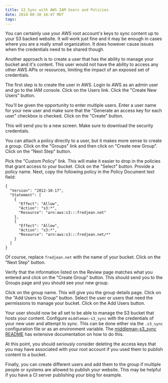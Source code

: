 ```yaml
---
title: S3_Sync with AWS IAM Users and Policies
date: 2014-08-30 16:47 MDT
tags:
---
```


You can certainly use your AWS root account's keys to sync content up to
your S3 backed website. It will work just fine and it may be enough in
cases where you are a really small organization. It does however cause
issues when the credentials need to be shared though.

Another approach is to create a user that has the ability to manage your
bucket and it's content. This user would not have the ability to access
any other AWS APIs or resources, limiting the impact of an exposed set
of credentials.

The first step is to create the user in AWS. Login to AWS as an admin
user and go to the IAM console. Click on the Users link. Click the
"Create New Users" button.

You'll be given the opportunity to enter multiple users. Enter a user
name for your new user and make sure that the "Generate an access key
for each user" checkbox is checked. Click on the "Create" button.

This will send you to a new screen. Make sure to download the security
credentials.

You can attach a policy directly to a user, but it makes more sense to
create a group. Click on the "Groups" link and then click on "Create new
Group". Click on the "Next Step" button.

Pick the "Custom Policy" link. This will make it easier to drop in the
policies that grant access to your bucket. Click on the "Select" button.
Provide a policy name. Next, copy the following policy in the Policy
Document text field:

```
{
  "Version": "2012-10-17",
  "Statement": [
    {
      "Effect": "Allow",
      "Action": "s3:*",
      "Resource": "arn:aws:s3:::fredjean.net"
    },
    {
      "Effect": "Allow",
      "Action": "s3:*",
      "Resource": "arn:aws:s3:::fredjean.net/*"
    }
  ]
}
```

Of course, replace ```fredjean.net``` with the name of your bucket.
Click on the "Next Step" button.

Verify that the information listed on the Review page matches what you
entered and click on the "Create Group" button. This should send you
to the Groups page and you should see your new group.

Click on the group name. This will give you the group details page.
Click on the "Add Users to Group" button. Select the user or users
that need the permissions to manage your bucket. Click on the Add
Users button.

Your user should now be all set to be able to manage the S3 bucket that
hosts your content. Configure ```middleman-s3_sync``` with the
credentials of your new user and attempt to sync. This can be done
either via the ```.s3_sync``` configuration file or as an environment
variable. The [middleman-s3_sync
README](https://github.com/fredjean/middleman-s3_sync) has extensive
documentation on how to do this.

At this point, you should seriously consider deleting the access keys
that you may have associated with your root account if you used them to
publish content to a bucket.

Finally, you can create different users and add them to the group if
multiple people or systems are allowed to publish your website. This may
be helpful if you have a CI server publishing your blog for example.

